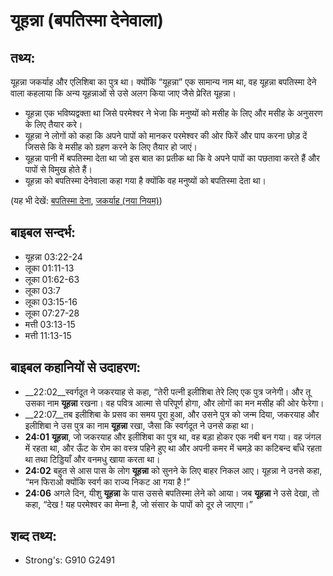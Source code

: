 # यूहन्ना (बपतिस्मा देनेवाला) #

## तथ्य: ##

यूहन्ना जकर्याह और एलिशिबा का पुत्र था। क्योंकि “यूहन्ना” एक सामान्य नाम था, वह यूहन्ना बपतिस्मा देने वाला कहलाया कि अन्य यूहन्नाओं से उसे अलग किया जाए जैसे प्रेरित यूहन्ना।

* यूहन्ना एक भविष्यद्वक्ता था जिसे परमेश्वर ने भेजा कि मनुष्यों को मसीह के लिए और मसीह के अनुसरण के लिए तैयार करे। 
* यूहन्ना ने लोगों को कहा कि अपने पापों को मानकर परमेश्वर की ओर फिरें और पाप करना छोड़ दें जिससे कि वे मसीह को ग्रहण करने के लिए तैयार हो जाएं। 
* यूहन्ना पानी में बपतिस्मा देता था जो इस बात का प्रतीक था कि वे अपने पापों का पछतावा करते हैं और पापों से विमुख होते हैं।  
* यूहन्ना को बपतिस्मा देनेवाला कहा गया है क्योंकि वह मनुष्यों को बपतिस्मा देता था। 

(यह भी देखें: [बपतिस्मा देना](../baptize.md), [जकर्याह (नया नियम)](../zechariahnt.md))

 
## बाइबल सन्दर्भ: ##

* यूहन्ना 03:22-24
* लूका 01:11-13
* लूका 01:62-63
* लूका 03:7
* लूका 03:15-16
* लूका 07:27-28
* मत्ती 03:13-15
* मत्ती 11:13-15

## बाइबल कहानियों से उदाहरण: ##

* __22:02__स्वर्गदूत ने जकरयाह से कहा, “तेरी पत्नी इलीशिबा तेरे लिए एक पुत्र जनेगी। और तू उसका नाम __यूहन्ना__ रखना। वह पवित्र आत्मा से परिपूर्ण होगा, और लोगों का मन मसीह की ओर फेरेगा। 
* __22:07__तब इलीशिबा के प्रसव का समय पूरा हुआ, और उसने पुत्र को जन्म दिया, जकरयाह और इलीशिबा ने उस पुत्र का नाम __यूहन्ना__ रखा, जैसा कि स्वर्गदूत ने उनसे कहा था। 
* __24:01__ __यूहन्ना__, जो जकरयाह और इलीशिबा का पुत्र था, वह बड़ा होकर एक नबी बन गया। वह जंगल में रहता था, और ऊँट के रोम का वस्त्र पहिने हुए था और अपनी कमर में चमड़े का कटिबन्द बाँधे रहता था तथा टिड्डियाँ और वनमधु खाया करता था।
* __24:02__ बहुत से आस पास के लोग __यूहन्ना__ को सुनने के लिए बाहर निकल आए। यूहन्ना ने उनसे कहा, “मन फिराओ क्योंकि स्वर्ग का राज्य निकट आ गया है !”
* __24:06__ अगले दिन, यीशु __यूहन्ना__ के पास उससे बपतिस्मा लेने को आया। जब __यूहन्ना__ ने उसे देखा, तो कहा, “देख ! यह परमेश्वर का मेम्ना है, जो संसार के पापों को दूर ले जाएगा।”

## शब्द तथ्य: ##

* Strong's: G910 G2491
